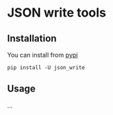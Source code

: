 # JSON write tools

## Installation

You can install from [pypi](https://pypi.org/project/json_write/)

```console
pip install -U json_write
```

## Usage

...
